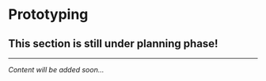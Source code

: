 # Prototyping

## This section is still under planning phase!

---

*Content will be added soon...*
